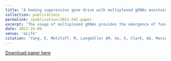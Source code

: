 ```yaml
---
title: "A homing suppression gene drive with multiplexed gRNAs maintains high drive conversion efficiency and avoids functional resistance alleles"
collection: publications
permalink: /publication/2022-FAC-paper
excerpt: 'The usage of multiplexed gRNAs provides the emergence of functional resistance alleles in a suppression gene drive in <i>Drosophila</i>'
date: 2022-24-09
venue: 'eLife'
citation: 'Yang, E, Metzloff, M, Langmüller AM, Xu, X, Clark, AG, Messer, PW, Champer, J. A homing suppression gene drive with multiplexed gRNAs maintains high drive conversion efficiency and avoids functional resistance alleles.  G3 Genes|Genomes|Genetics, 2022;, jkac081. https://doi.org/10.1093/g3journal/jkac081.'
---
```


[Download paper here](https://doi.org/10.1093/g3journal/jkac081)
